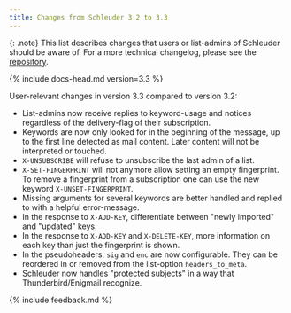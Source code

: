 ```yaml
---
title: Changes from Schleuder 3.2 to 3.3
---
```


{: .note}
This list describes changes that users or list-admins of Schleuder should be aware of. For a more technical changelog, please see the [repository](https://0xacab.org/schleuder/schleuder).

{% include docs-head.md version=3.3 %}

User-relevant changes in version 3.3 compared to version 3.2:

* List-admins now receive replies to keyword-usage and notices regardless of the delivery-flag of their subscription.
* Keywords are now only looked for in the beginning of the message, up to the first line detected as mail content. Later content will not be interpreted or touched.
* `X-UNSUBSCRIBE` will refuse to unsubscribe the last admin of a list.
* `X-SET-FINGERPRINT` will not anymore allow setting an empty fingerprint. To remove a fingerprint from a subscription one can use the new keyword `X-UNSET-FINGERPRINT`.
* Missing arguments for several keywords are better handled and replied to with a helpful error-message.
* In the response to `X-ADD-KEY`, differentiate between "newly imported" and "updated" keys.
* In the response to `X-ADD-KEY` and `X-DELETE-KEY`, more information on each key than just the fingerprint is shown.
* In the pseudoheaders, `sig` and `enc` are now configurable. They can be reordered in or removed from the list-option `headers_to_meta`.
* Schleuder now handles "protected subjects" in a way that Thunderbird/Enigmail recognize.

{% include feedback.md %}
